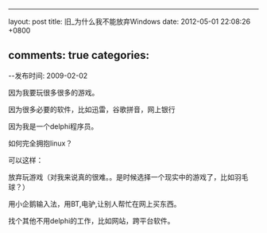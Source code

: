 
---
layout: post
title: 旧_为什么我不能放弃Windows
date: 2012-05-01 22:08:26 +0800

comments: true
categories: 
---

--发布时间: 2009-02-02

因为我要玩很多很多的游戏。

因为很多必要的软件，比如迅雷，谷歌拼音，网上银行

因为我是一个delphi程序员。

如何完全拥抱linux？

可以这样：

放弃玩游戏（对我来说真的很难。。是时候选择一个现实中的游戏了，比如羽毛球？）

用小企鹅输入法，用BT,电驴,让别人帮忙在网上买东西。

找个其他不用delphi的工作，比如网站，跨平台软件。